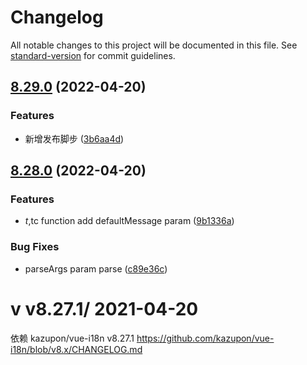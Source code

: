 # Changelog

All notable changes to this project will be documented in this file. See [standard-version](https://github.com/conventional-changelog/standard-version) for commit guidelines.

## [8.29.0](https://github.com/pplingo-webapp/vue-i18n-lingoace/compare/v8.28.0...v8.29.0) (2022-04-20)


### Features

* 新增发布脚步 ([3b6aa4d](https://github.com/pplingo-webapp/vue-i18n-lingoace/commit/3b6aa4dffb169940e11324da5c82e0d6563aa8df))

## [8.28.0](https://github.com/pplingo-webapp/vue-i18n-lingoace/compare/v8.27.1...v8.28.0) (2022-04-20)


### Features

* $t,$tc function add defaultMessage  param ([9b1336a](https://github.com/pplingo-webapp/vue-i18n-lingoace/commit/9b1336aee583f0dea5bcc555ef2715f77b93aafa))


### Bug Fixes

* parseArgs param parse ([c89e36c](https://github.com/pplingo-webapp/vue-i18n-lingoace/commit/c89e36c0d70d6628059ed698e35216598bd8b392))

# v v8.27.1/ 2021-04-20
依赖 kazupon/vue-i18n v8.27.1
https://github.com/kazupon/vue-i18n/blob/v8.x/CHANGELOG.md